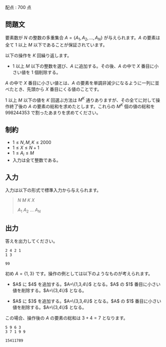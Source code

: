 配点 : $700$ 点

## 問題文

要素数が $N$ の整数の多重集合 $A=\lbrace A_1,A_2,...,A_N \rbrace$ が与えられます。$A$ の要素は全て $1$ 以上 $M$ 以下であることが保証されています。

以下の操作を $K$ 回繰り返します。

- $1$ 以上 $M$ 以下の整数を選び、$A$ に追加する。その後、$A$ の中で $X$ 番目に小さい値を $1$ 個削除する。

$A$ の中で $X$ 番目に小さい値とは、$A$ の要素を単調非減少になるように一列に並べたとき、先頭から $X$ 番目にくる値のことです。

$1$ 以上 $M$ 以下の値を $K$ 回選ぶ方法は $M^K$ 通りありますが、その全てに対して操作終了後の $A$ の要素の総和を求めたとします。これらの $M^K$ 個の値の総和を $998244353$ で割ったあまりを求めてください。

## 制約

- $1 \le N,M,K \le 2000$
- $1 \le X \le N+1$
- $1 \le A_i \le M$
- 入力は全て整数である。

## 入力

入力は以下の形式で標準入力から与えられます。

> $N$ $M$ $K$ $X$
> 
> $A_1$ $A_2$ $\dots$ $A_N$

## 出力

答えを出力してください。

```input1
2 4 2 1
1 3
```

```output1
99
```

初め $A=\{1,3\}$ です。操作の例としては以下のようなものが考えられます。

- <p>$A$ に $4$ を追加する。$A=\{1,3,4\}$ となる。$A$ の $1$ 番目に小さい値を削除する。$A=\{3,4\}$ となる。</p>
- <p>$A$ に $3$ を追加する。$A=\{3,3,4\}$ となる。$A$ の $1$ 番目に小さい値を削除する。$A=\{3,4\}$ となる。</p>

この場合、操作後の $A$ の要素の総和は $3+4=7$ となります。

```input2
5 9 6 3
3 7 1 9 9
```

```output2
15411789
```